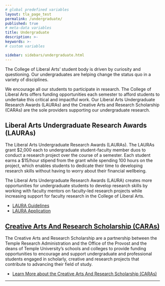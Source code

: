 ```yaml
---
# global predefined variables
layout: tla_page_test
permalink: /undergraduate/
published: true
# meta-data variables
title: Undergraduate
description: >-
keywords: >-
# custom variables

sidebar: sidebars/undergraduate.html
---
```

The College of Liberal Arts’ student body is driven by curiosity and questioning. Our undergraduates are helping change the status quo in a variety of disciplines. 

We encourage all our students to participate in research. The College of Liberal Arts offers funding opportunities each semester to afford students to undertake this critical and impactful work. Our Liberal Arts Undergraduate Research Awards (LAURAs) and the Creative Arts and Research Scholarship (CARAs) are the sole providers supporting our undergraduate research. 

## Liberal Arts Undergraduate Research Awards (LAURAs)
The Liberal Arts Undergraduate Research Awards (LAURAs). The LAURAs grant $2,000 each to undergraduate student-faculty member duos to conduct a research project over the course of a semester. Each student earns a $15/hour stipend from the grant while spending 100 hours on the project, which enables students to dedicate their time to developing research skills without having to worry about their financial wellbeing.

The Liberal Arts Undergraduate Research Awards (LAURA) creates more opportunities for undergraduate students to develop research skills by working with faculty mentors on faculty-led research projects while increasing support for faculty research in the College of Liberal Arts.

- [LAURA Guidelines](https://drive.google.com/file/d/191ryddrmB1wwvsr005Kc3HHWUgDcfsBq/view?usp=sharing)
- [LAURA Application](https://form.jotform.com/91773699693177)

## [Creative Arts And Research Scholarship (CARAs)](https://www.temple.edu/vpus/opportunities/CARAS.htm)
The Creative Arts and Research Scholarship are a partnership between the Temple Research Administration and the Office of the Provost and the deans of Temple University’s schools and colleges to provide funding opportunities to encourage and support undergraduate and professional students engaged in scholarly, creative and research projects that contribute to advancing their field of study.  

- [Learn More about the Creative Arts And Research Scholarship (CARAs)](https://www.temple.edu/vpus/research/caras.html)

___
